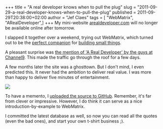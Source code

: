+++
title = "A real developer knows when to pull the plug"
slug = "2011-09-29-a-real-developer-knows-when-to-pull-the-plug"
published = 2011-09-29T20:38:00+02:00
author = "Jef Claes"
tags = [ "WebMatrix", "ARealDeveloper",]
+++
My mini-website [arealdeveloper.com](http://arealdeveloper.com/) will no
longer be available online after tomorrow.  
  
I slapped it together over a weekend, trying out WebMatrix, which turned
out to be the [perfect
companion](http://jclaes.blogspot.com/2011/05/my-thoughts-on-webmatrix.html)
for [building small
things](http://jclaes.blogspot.com/2011/09/building-small-things.html).  
  
A pleasant surprise was [the mention of 'A Real Developer' by the guys
at
Channel9](http://jclaes.blogspot.com/2011/05/arealdevelopercom-mentioned-on-channel9.html).
This made the traffic go through the roof for a few days.  
  
A few months later the site was a ghosttown. But I don't mind, I even
predicted this. It never had the ambition to deliver real value. I was
more than happy to deliver five minutes of entertainment.  
  

[![](/post/images/thumbnails/2011-09-29-a-real-developer-knows-when-to-pull-the-plug-ARealDeveloperAnalytics.PNG)](/post/images/2011-09-29-a-real-developer-knows-when-to-pull-the-plug-ARealDeveloperAnalytics.PNG)

  

To have a memento, I [uploaded the source to
GitHub](https://github.com/JefClaes/ARealDeveloper). Remember, it's far
from clever or impressive. However, I do think it can serve as a nice
introduction-by-example to WebMatrix.  
  
I committed the latest database as well, so now you can read all the
quotes (even the bad ones), and start your own t-shirt business ;).
